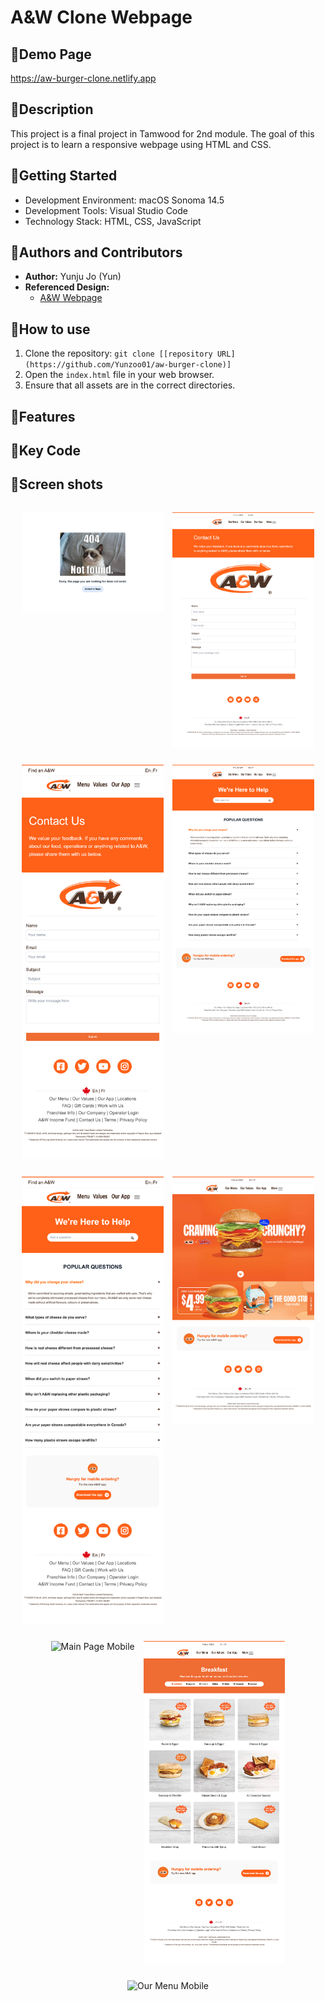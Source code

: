 # A&W Clone Webpage

## 🌻Demo Page

https://aw-burger-clone.netlify.app

## 🌻Description

This project is a final project in Tamwood for 2nd module.
The goal of this project is to learn a responsive webpage using HTML and CSS.

## 🌻Getting Started

- Development Environment: macOS Sonoma 14.5
- Development Tools: Visual Studio Code
- Technology Stack: HTML, CSS, JavaScript

## 🌻Authors and Contributors

- **Author:** Yunju Jo (Yun)
- **Referenced Design:**
  - [A&W Webpage](https://web.aw.ca/en/home?gad_source=1&gbraid=0AAAAADNhAK4_kC912xkGsTCgNPtATUVVI&gclid=CjwKCAjw6c63BhAiEiwAF0EH1EW4pdJDHKxJvxqkUvqDxzIhJW5fNhUOqgiKaerGUuLNkZa4bFzljhoCWIQQAvD_BwE)

## 🌻How to use

1. Clone the repository: `git clone [[repository URL](https://github.com/Yunzoo01/aw-burger-clone)]`
2. Open the `index.html` file in your web browser.
3. Ensure that all assets are in the correct directories.

## 🌻Features

## 🌻Key Code

## 🌻Screen shots

<p style="float: left; width: 100%; text-align: center;">
  <img src="screenshot/404page.png" alt="404 Page" style="width: 45%; margin-right: 10px; vertical-align: top;" />
  <img src="screenshot/contact-us-desktop.png" alt="Contact Us Desktop" style="width: 45%; vertical-align: top;" />
</p>

<p style="float: left; width: 100%; text-align: center;">
  <img src="screenshot/contact-us-mobile.png" alt="Contact Us Mobile" style="width: 45%; margin-right: 10px; vertical-align: top;" />
  <img src="screenshot/faq-desktop.png" alt="FAQ Desktop" style="width: 45%; vertical-align: top;" />
</p>

<p style="float: left; width: 100%; text-align: center;">
  <img src="screenshot/faq-mobile.png" alt="FAQ Mobile" style="width: 45%; margin-right: 10px; vertical-align: top;" />
  <img src="screenshot/mainpage-desktop.png" alt="Main Page Desktop" style="width: 45%; vertical-align: top;" />
</p>

<p style="float: left; width: 100%; text-align: center;">
  <img src="screenshot/mainpage-mobile.png" alt="Main Page Mobile" style="width: 45%; margin-right: 10px; vertical-align: top;" />
  <img src="screenshot/ourmenu-desktop.png" alt="Our Menu Desktop" style="width: 45%; vertical-align: top;" />
</p>

<p style="float: left; width: 100%; text-align: center;">
  <img src="screenshot/ourmenu-mobile.png" alt="Our Menu Mobile" style="width: 45%; vertical-align: top;" />
</p>

